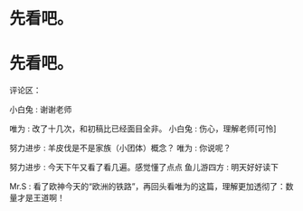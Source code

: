 # 先看吧。

# 先看吧。

评论区：

小白兔 : 谢谢老师

唯为 : 改了十几次，和初稿比已经面目全非。 小白兔 : 伤心，理解老师[可怜]

努力进步 : 羊皮伐是不是家族（小团体）概念？ 唯为 : 你说呢？

努力进步 : 今天下午又看了看几遍。感觉懂了点点 鱼儿游四方 : 明天好好读下

Mr.S : 看了欧神今天的“欧洲的铁路”，再回头看唯为的这篇，理解更加透彻了：数量才是王道啊！